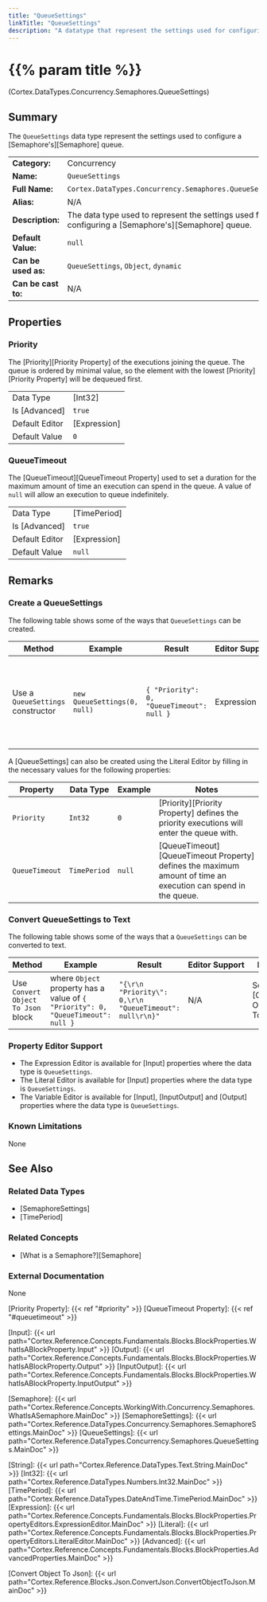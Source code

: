 ```yaml
---
title: "QueueSettings"
linkTitle: "QueueSettings"
description: "A datatype that represent the settings used for configuring a semaphores queue."
---
```


# {{% param title %}}

<p class="namespace">(Cortex.DataTypes.Concurrency.Semaphores.QueueSettings)</p>

## Summary

The `QueueSettings` data type represent the settings used to configure a [Semaphore's][Semaphore] queue.

| | |
|-|-|
| **Category:**          | Concurrency                                                  |
| **Name:**              | `QueueSettings`                                |
| **Full Name:**         | `Cortex.DataTypes.Concurrency.Semaphores.QueueSettings`         |
| **Alias:**             | N/A|
| **Description:**       | The data type used to represent the settings used for configuring a [Semaphore's][Semaphore] queue. |
| **Default Value:**     | `null`                             |
| **Can be used as:**    | `QueueSettings`, `Object`, `dynamic`           |
| **Can be cast to:**    | N/A |

## Properties

### Priority

The [Priority][Priority Property] of the executions joining the queue.
The queue is ordered by minimal value, so the element with the lowest [Priority][Priority Property] will be dequeued first.

| | |
|--------------------|---------------------------|
| Data Type | [Int32] |
| Is [Advanced] | `true` |
| Default Editor | [Expression] |
| Default Value | `0` |

### QueueTimeout

The [QueueTimeout][QueueTimeout Property] used to set a duration for the maximum amount of time an execution can spend in the queue.
A value of `null` will allow an execution to queue indefinitely.

| | |
|--------------------|---------------------------|
| Data Type | [TimePeriod] |
| Is [Advanced] | `true` |
| Default Editor | [Expression] |
| Default Value | `null` |

## Remarks

### Create a QueueSettings

The following table shows some of the ways that `QueueSettings` can be created.

| Method | Example | Result | Editor&nbsp;Support | Notes |
|-|-|-|-|-|
| Use a `QueueSettings` constructor | `new QueueSettings(0, null)` | `{ "Priority": 0, "QueueTimeout": null }`| Expression | Creates a new [QueueSettings] that can be used to configure the functions of a [Semaphore's][Semaphore] queue. |

A [QueueSettings] can also be created using the Literal Editor by filling in the necessary values for the following properties:

| Property | Data Type | Example | Notes |
|-|-|-|-|
| `Priority` | `Int32` | `0` | [Priority][Priority Property] defines the priority executions will enter the queue with. |
| `QueueTimeout` | `TimePeriod` | `null` | [QueueTimeout][QueueTimeout Property] defines the maximum amount of time an execution can spend in the queue. |

### Convert QueueSettings to Text

The following table shows some of the ways that a `QueueSettings` can be converted to text.

| Method | Example | Result | Editor&nbsp;Support | Notes |
|-|-|-|-|-|
| Use `Convert Object To Json` block | where `Object` property has a value of `{ "Priority": 0, "QueueTimeout": null }` | `"{\r\n  "Priority\": 0,\r\n  "QueueTimeout": null\r\n}"`  | N/A |See [Convert Object To Json] |

### Property Editor Support

- The Expression Editor is available for [Input] properties where the data type is `QueueSettings`.
- The Literal Editor is available for [Input] properties where the data type is `QueueSettings`.
- The Variable Editor is available for [Input], [InputOutput] and [Output] properties where the data type is `QueueSettings`.

### Known Limitations

None

## See Also

### Related Data Types

- [SemaphoreSettings]
- [TimePeriod]

### Related Concepts

- [What is a Semaphore?][Semaphore]

### External Documentation

None

[Priority Property]: {{< ref "#priority" >}}
[QueueTimeout Property]: {{< ref "#queuetimeout" >}}

[Input]: {{< url path="Cortex.Reference.Concepts.Fundamentals.Blocks.BlockProperties.WhatIsABlockProperty.Input" >}}
[Output]: {{< url path="Cortex.Reference.Concepts.Fundamentals.Blocks.BlockProperties.WhatIsABlockProperty.Output" >}}
[InputOutput]: {{< url path="Cortex.Reference.Concepts.Fundamentals.Blocks.BlockProperties.WhatIsABlockProperty.InputOutput" >}}

[Semaphore]: {{< url path="Cortex.Reference.Concepts.WorkingWith.Concurrency.Semaphores.WhatIsASemaphore.MainDoc" >}}
[SemaphoreSettings]: {{< url path="Cortex.Reference.DataTypes.Concurrency.Semaphores.SemaphoreSettings.MainDoc" >}}
[QueueSettings]: {{< url path="Cortex.Reference.DataTypes.Concurrency.Semaphores.QueueSettings.MainDoc" >}}

[String]: {{< url path="Cortex.Reference.DataTypes.Text.String.MainDoc" >}}
[Int32]: {{< url path="Cortex.Reference.DataTypes.Numbers.Int32.MainDoc" >}}
[TimePeriod]: {{< url path="Cortex.Reference.DataTypes.DateAndTime.TimePeriod.MainDoc" >}}
[Expression]: {{< url path="Cortex.Reference.Concepts.Fundamentals.Blocks.BlockProperties.PropertyEditors.ExpressionEditor.MainDoc" >}}
[Literal]: {{< url path="Cortex.Reference.Concepts.Fundamentals.Blocks.BlockProperties.PropertyEditors.LiteralEditor.MainDoc" >}}
[Advanced]: {{< url path="Cortex.Reference.Concepts.Fundamentals.Blocks.BlockProperties.AdvancedProperties.MainDoc" >}}

[Convert Object To Json]: {{< url path="Cortex.Reference.Blocks.Json.ConvertJson.ConvertObjectToJson.MainDoc" >}}
